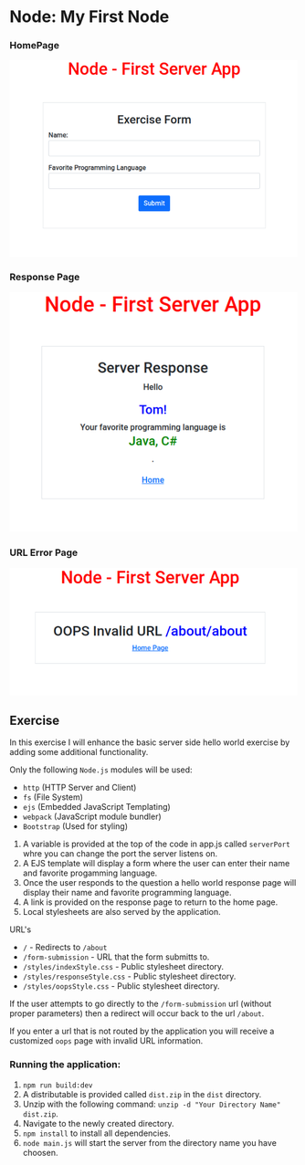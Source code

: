 # Node: My First Node

### HomePage

![Home Page](HomePage.png)

### Response Page
![Response Page](ResponsePage.png)

### URL Error Page
![URL Error Page](URL_ErrorPage.png)


## Exercise

In this exercise I will enhance the basic server side hello world exercise by adding some additional functionality.

Only the following `Node.js` modules will be used:

  - `http` (HTTP Server and Client)
  - `fs` (File System)
  - `ejs` (Embedded JavaScript Templating)
  - `webpack` (JavaScript module bundler)
  - `Bootstrap` (Used for styling)

1. A variable is provided at the top of the code in app.js called `serverPort` whre you can change the port the server listens on.
1. A EJS template will display a form where the user can enter their name and favorite progamming language.
1. Once the user responds to the question a hello world response page will display their name and favorite programming language.
1. A link is provided on the response page to return to the home page.
1. Local stylesheets are also served by the application.

URL's 
  - `/` - Redirects to `/about`
  - `/form-submission` - URL that the form submitts to.
  - `/styles/indexStyle.css` - Public stylesheet directory.
  - `/styles/responseStyle.css` - Public stylesheet directory.
  - `/styles/oopsStyle.css` - Public stylesheet directory.

  If the user attempts to go directly to the `/form-submission` url (without proper parameters) then a redirect will occur back to the url `/about`.

  If you enter a url that is not routed by the application you will receive a customized `oops` page with invalid URL information.

  ### Running the application:
  1. `npm run build:dev`
  1. A distributable is provided called `dist.zip` in the `dist` directory.
  1. Unzip with the following command: `unzip -d "Your Directory Name" dist.zip`.
  1. Navigate to the newly created directory.
  1. `npm install` to install all dependencies.
  1. `node main.js` will start the server from the directory name you have choosen.

